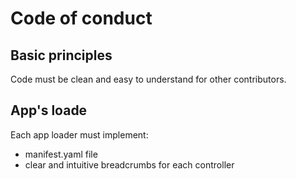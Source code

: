 # Code of conduct

## Basic principles

Code must be clean and easy to understand for other contributors.

## App's loade

Each app loader must implement:

  * manifest.yaml file
  * clear and intuitive breadcrumbs for each controller
